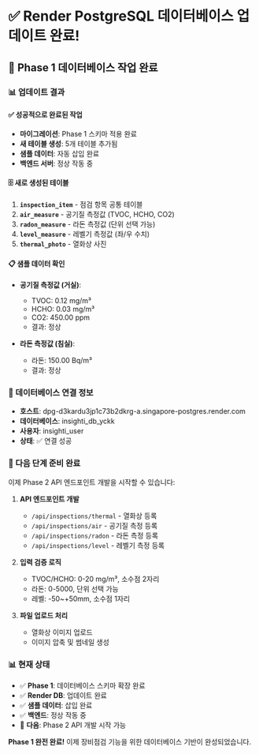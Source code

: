 # ✅ Render PostgreSQL 데이터베이스 업데이트 완료!

## 🎉 Phase 1 데이터베이스 작업 완료

### 📊 업데이트 결과

#### ✅ 성공적으로 완료된 작업
- **마이그레이션**: Phase 1 스키마 적용 완료
- **새 테이블 생성**: 5개 테이블 추가됨
- **샘플 데이터**: 자동 삽입 완료
- **백엔드 서버**: 정상 작동 중

#### 🗄️ 새로 생성된 테이블
1. **`inspection_item`** - 점검 항목 공통 테이블
2. **`air_measure`** - 공기질 측정값 (TVOC, HCHO, CO2)
3. **`radon_measure`** - 라돈 측정값 (단위 선택 가능)
4. **`level_measure`** - 레벨기 측정값 (좌/우 수치)
5. **`thermal_photo`** - 열화상 사진

#### 📋 샘플 데이터 확인
- **공기질 측정값 (거실)**:
  - TVOC: 0.12 mg/m³
  - HCHO: 0.03 mg/m³
  - CO2: 450.00 ppm
  - 결과: 정상

- **라돈 측정값 (침실)**:
  - 라돈: 150.00 Bq/m³
  - 결과: 정상

### 🔧 데이터베이스 연결 정보
- **호스트**: dpg-d3kardu3jp1c73b2dkrg-a.singapore-postgres.render.com
- **데이터베이스**: insighti_db_yckk
- **사용자**: insighti_user
- **상태**: ✅ 연결 성공

### 🚀 다음 단계 준비 완료

이제 Phase 2 API 엔드포인트 개발을 시작할 수 있습니다:

1. **API 엔드포인트 개발**
   - `/api/inspections/thermal` - 열화상 등록
   - `/api/inspections/air` - 공기질 측정 등록
   - `/api/inspections/radon` - 라돈 측정 등록
   - `/api/inspections/level` - 레벨기 측정 등록

2. **입력 검증 로직**
   - TVOC/HCHO: 0-20 mg/m³, 소수점 2자리
   - 라돈: 0-5000, 단위 선택 가능
   - 레벨: -50~+50mm, 소수점 1자리

3. **파일 업로드 처리**
   - 열화상 이미지 업로드
   - 이미지 압축 및 썸네일 생성

### 📊 현재 상태
- ✅ **Phase 1**: 데이터베이스 스키마 확장 완료
- ✅ **Render DB**: 업데이트 완료
- ✅ **샘플 데이터**: 삽입 완료
- ✅ **백엔드**: 정상 작동 중
- 🎯 **다음**: Phase 2 API 개발 시작 가능

**Phase 1 완전 완료!** 이제 장비점검 기능을 위한 데이터베이스 기반이 완성되었습니다.
